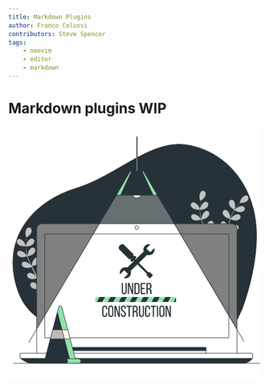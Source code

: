 ```yaml
---
title: Markdown Plugins
author: Franco Colussi
contributors: Steve Spencer
tags:
    - neovim
    - editor
    - markdown
---
```


# Markdown plugins WIP

![Under Construction](../assets/img/under-construction.svg)
